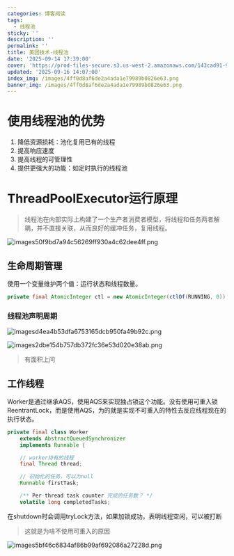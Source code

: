```yaml
---
categories: 博客阅读
tags:
  - 线程池
sticky: ''
description: ''
permalink: ''
title: 美团技术-线程池
date: '2025-09-14 17:39:00'
cover: 'https://prod-files-secure.s3.us-west-2.amazonaws.com/143cad91-961b-48b0-82dc-78fbb6eb5abe/a83b1a79-4a73-4c27-a521-55adc5566c85/wallhaven-5g1pr3.png?X-Amz-Algorithm=AWS4-HMAC-SHA256&X-Amz-Content-Sha256=UNSIGNED-PAYLOAD&X-Amz-Credential=ASIAZI2LB466VKUMN3XZ%2F20250918%2Fus-west-2%2Fs3%2Faws4_request&X-Amz-Date=20250918T120041Z&X-Amz-Expires=3600&X-Amz-Security-Token=IQoJb3JpZ2luX2VjEEQaCXVzLXdlc3QtMiJHMEUCIESVOizWbIA0%2Bf0idUb8rKJSfL%2FMevK7PNZXRKMZqfVoAiEApO3VZgNdNV1e9%2BUlftj8z7qmefPw6m5Z9KUZgv9CE%2FIqiAQIvf%2F%2F%2F%2F%2F%2F%2F%2F%2F%2FARAAGgw2Mzc0MjMxODM4MDUiDH87K1nPQt3%2F%2BfcS6ircA%2BuuRtUSzAMb5mro%2B0K3zCu2r8zmflzYPSvHHEv3jIGljJVSbMTdBJn71CQSigLWt9ucKLFoprnfGmgc0j9hx0V%2BvE3HmoShMs%2BHgs5YSV76gmAB1FnQ4G%2Bni1apt3WlYrWQwLcPrITPKk7dMkU2BMhth3dW2nsKQksJTDt3KiAtj0xeUG6Rpd9dTcvlryeVuonSeq%2BIvQ7OAtaDss0gPg3XG50DXWVOi2UXmMQ3H9MZCrh7i0h0IW8fpzzu7%2FfBwH%2FfGQMQqTaM%2FidshezQpDyYUSkW2cCzVm4idmsSwXpktvSoaQWfSCF%2B6EWKbuqjn%2BB0rQ933uwhjOtAL8QsccN4R3DnOMbMyFwFJ166BBeKVs8IL0NDgz2xgqtnBRARTNYV5W3AdyXPt4XpiK%2Fglz2%2FpkO%2BMJ5JS8iA45PTw0P2OeL1NHwS41mo%2BsbZ1Y6w%2FtXrR8ol%2BixxM%2FiKehoV%2FTS7TbU6Wqi4%2BXGX0mYCepU%2FeM0ZRQVFXoQstZfrtdo5KGjJYRDr1RfWsjnp0g86pEhsAXK3dWcko8LjDh2MnpN6CU66TOUVo2TjXvJKx%2FMitJWzMneEcu%2F4tNQQyyD%2BkZvprKv7zOuTj1C2TF4wdsZdB4ELOZjyyGTiefbEMJTZr8YGOqUB6SQEV2FB6n8B0E8TsVBth9uKV3ejnrfdU4DV0Sp5wZUfDYQRkXDIFomIDKQD6TM4NWM1Y4q%2B3mkYBENQR9OqfgCWouLxlcb4eUppkr2262FNlWtbjBa29d%2B7aU8O2xTGttmEI6Gn21dSEkuK8J0%2Fze49jajq%2FkjNMfku%2BK01KVgl6Jc10fGiBjohkmnfHFVzOQOYoAvUBDXXfnPPVIL5lWrJcss1&X-Amz-Signature=4965a818756d1e9ea16cf6abb385fb477112dfa25ffce90db8b8c96f2f565530&X-Amz-SignedHeaders=host&x-amz-checksum-mode=ENABLED&x-id=GetObject'
updated: '2025-09-16 14:07:00'
index_img: /images/4ff0d8af6de2a4ada1e79989b0826e63.png
banner_img: /images/4ff0d8af6de2a4ada1e79989b0826e63.png
---
```


# 使用线程池的优势

1. 降低资源损耗：池化复用已有的线程
2. 提高响应速度
3. 提高线程的可管理性
4. 提供更强大的功能：如定时执行的线程池

# ThreadPoolExecutor运行原理

> 线程池在内部实际上构建了一个生产者消费者模型，将线程和任务两者解耦，并不直接关联，从而良好的缓冲任务，复用线程。

![images50f9bd7a94c56269ff930a4c62dee4ff.png](/images/935cf03247f45c2ab25eee2161793bf3.png)


## 生命周期管理


使用一个变量维护两个值：运行状态和线程数量。


```java
private final AtomicInteger ctl = new AtomicInteger(ctlOf(RUNNING, 0));
```


### 线程池声明周期


![imagesd4ea4b53dfa6753165dcb950fa49b92c.png](/images/ea5e7281c09ddadcab69ef378928f0b7.png)


![images2dbe154b757db372fc36e53d020e38ab.png](/images/6f0cee8aed1707c47edd29e1505ad8a1.png)

> 有面积上问

## 工作线程


Worker是通过继承AQS，使用AQS来实现独占锁这个功能。没有使用可重入锁ReentrantLock，而是使用AQS，为的就是实现不可重入的特性去反应线程现在的执行状态。


```java
private final class Worker
    extends AbstractQueuedSynchronizer
    implements Runnable {

    // worker持有的线程
    final Thread thread;

    // 初始化的任务，可以为null
    Runnable firstTask;

    /** Per-thread task counter 完成的任务数？ */
    volatile long completedTasks;
```


在shutdown时会调用tryLock方法，如果加锁成功，表明线程空闲，可以被打断

> 这就是为啥不使用可重入的原因

![images5bf46c6834af86b99af692086a27228d.png](/images/414e8ad1f7f92e0bc14526ebdbde437c.png)

